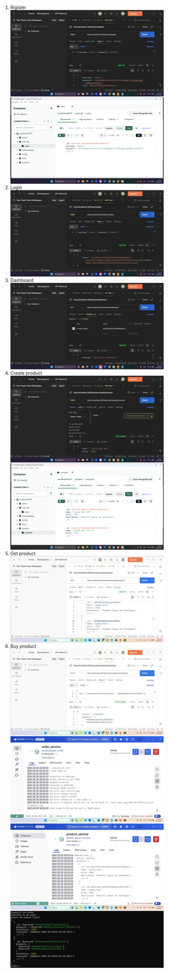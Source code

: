 1. Rigister
   ![alt text](public/img/1.png)
   ![alt text](public/img/2.png)
2. Login
   ![alt text](public/img/3.png)
3. Dashboard
   ![alt text](public/img/4.png)
4. Create product
   ![alt text](public/img/5.png)
   ![alt text](public/img/6.png)
5. Get product
   ![alt text](public/img/7.jpg)
6. Buy product
   ![alt text](public/img/8.jpg)
   ![alt text](public/img/9.jpg)
   ![alt text](public/img/10.jpg)
   ![alt text](public/img/11.jpg)